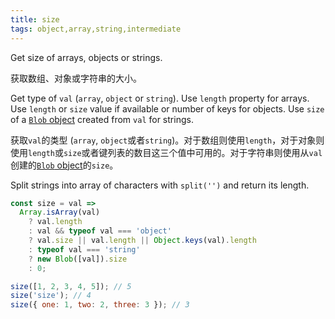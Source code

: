 ```yaml
---
title: size
tags: object,array,string,intermediate
---
```


Get size of arrays, objects or strings.

获取数组、对象或字符串的大小。

Get type of `val` (`array`, `object` or `string`). 
Use `length` property for arrays.
Use `length` or `size` value if available or number of keys for objects.
Use `size` of a [`Blob` object](https://developer.mozilla.org/en-US/docs/Web/API/Blob) created from `val` for strings.

获取`val`的类型 (`array`, `object`或者`string`)。对于数组则使用`length`，对于对象则使用`length`或`size`或者键列表的数目这三个值中可用的。对于字符串则使用从`val`创建的[`Blob` object](https://developer.mozilla.org/en-US/docs/Web/API/Blob)的`size`。

Split strings into array of characters with `split('')` and return its length.

```js
const size = val =>
  Array.isArray(val)
    ? val.length
    : val && typeof val === 'object'
    ? val.size || val.length || Object.keys(val).length
    : typeof val === 'string'
    ? new Blob([val]).size
    : 0;
```

```js
size([1, 2, 3, 4, 5]); // 5
size('size'); // 4
size({ one: 1, two: 2, three: 3 }); // 3
```